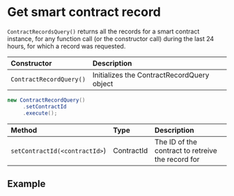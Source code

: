 # Get smart contract record

`ContractRecordsQuery()` returns all the records for a smart contract instance, for any function call \(or the constructor call\) during the last 24 hours, for which a record was requested.

| Constructor | Description |
| :--- | :--- |
| `ContractRecordQuery()` | Initializes the ContractRecordQuery object |

```java
new ContractRecordQuery()
     .setContractId
     .execute();
```

| Method | Type | Description |
| :--- | :--- | :--- |
| `setContractId(<contractId>`\) | ContractId | The ID of the contract to retreive the record for |

## Example

```java

```

